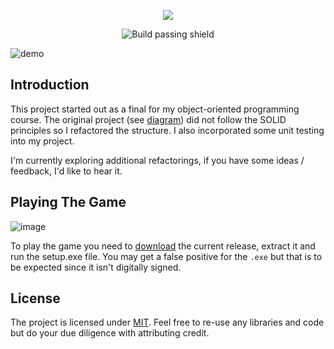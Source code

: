 <div align="center">
  <p><img src="https://user-images.githubusercontent.com/28933557/98495427-f5d3cc80-21f3-11eb-9268-74e36c61e68f.png"></p>
  <p><img src="https://img.shields.io/badge/build-passing-green.svg" alt="Build passing shield" /></p>
</div>

![demo](https://github.com/asathkumara/CSharp-Poker-Game/blob/master/CSharp-Poker-Game-Demo.gif)

## Introduction
This project started out as a final for my object-oriented programming course. The original project (see [diagram](https://user-images.githubusercontent.com/28933557/55295035-a42f5300-53bd-11e9-9e35-bb40800ca181.JPG)) did not follow the SOLID principles so I refactored the structure. I also incorporated some unit testing into my project. 

I'm currently exploring additional refactorings, if you have some ideas / feedback, I'd like to hear it.

## Playing The Game 
![image](https://user-images.githubusercontent.com/28933557/78338318-683a4b00-7547-11ea-821e-b3f22c005716.png)

To play the game you need to [download](https://github.com/asathkumara/CSharp-Poker-Game/releases/download/v4.5/CSharp-Poker-Game-v4.5.zip) the current release, extract it and run the setup.exe file. You may get a false positive for the `.exe` but that is to be expected since it isn't digitally signed.

## License
The project is licensed under [MIT](https://github.com/asathkumara/CSharp-Poker-Game/blob/master/LICENSE). Feel free to re-use any libraries and code but do your due diligence with attributing credit.
